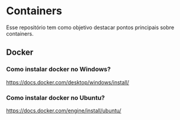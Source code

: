 # Containers

Esse repositório tem como objetivo destacar pontos principais sobre containers.

## Docker

### Como instalar docker no Windows? 

https://docs.docker.com/desktop/windows/install/

### Como instalar docker no Ubuntu?

https://docs.docker.com/engine/install/ubuntu/

